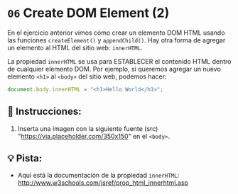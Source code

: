 # `06` Create DOM Element (2)

En el ejercicio anterior vimos cómo crear un elemento DOM HTML usando las funciones `createElement()` y `appendChild()`. Hay otra forma de agregar un elemento al HTML del sitio web: `innerHTML`.

La propiedad `innerHTML` se usa para ESTABLECER el contenido HTML dentro de cualquier elemento DOM. Por ejemplo, si queremos agregar un nuevo elemento `<h1>` al `<body>` del sitio web, podemos hacer:

```js
document.body.innerHTML = "<h1>Hello World</h1>";
```

## 📝 Instrucciones:

1. Inserta una imagen con la siguiente fuente (src) "https://via.placeholder.com/350x150" en el `<body>`.

## 💡 Pista:

+ Aquí está la documentación de la propiedad `innerHTML`: http://www.w3schools.com/jsref/prop_html_innerhtml.asp

